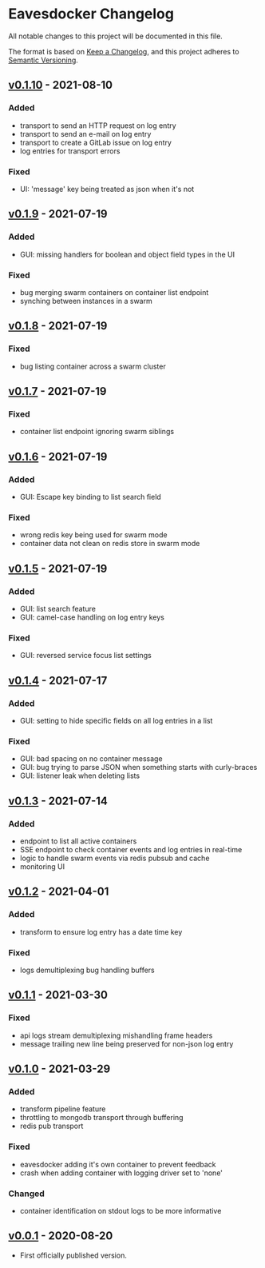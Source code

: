 # Eavesdocker Changelog

All notable changes to this project will be documented in this file.

The format is based on [Keep a Changelog](https://keepachangelog.com/en/1.0.0/),
and this project adheres to [Semantic Versioning](https://semver.org/spec/v2.0.0.html).

## [v0.1.10] - 2021-08-10

### Added
- transport to send an HTTP request on log entry
- transport to send an e-mail on log entry
- transport to create a GitLab issue on log entry
- log entries for transport errors

### Fixed
- UI: 'message' key being treated as json when it's not

## [v0.1.9] - 2021-07-19

### Added
- GUI: missing handlers for boolean and object field types in the UI

### Fixed
- bug merging swarm containers on container list endpoint
- synching between instances in a swarm

## [v0.1.8] - 2021-07-19

### Fixed
- bug listing container across a swarm cluster

## [v0.1.7] - 2021-07-19

### Fixed
- container list endpoint ignoring swarm siblings

## [v0.1.6] - 2021-07-19

### Added
- GUI: Escape key binding to list search field

### Fixed
- wrong redis key being used for swarm mode
- container data not clean on redis store in swarm mode

## [v0.1.5] - 2021-07-19

### Added
- GUI: list search feature
- GUI: camel-case handling on log entry keys

### Fixed
- GUI: reversed service focus list settings

## [v0.1.4] - 2021-07-17

### Added
- GUI: setting to hide specific fields on all log entries in a list

### Fixed
- GUI: bad spacing on no container message
- GUI: bug trying to parse JSON when something starts with curly-braces
- GUI: listener leak when deleting lists

## [v0.1.3] - 2021-07-14

### Added
- endpoint to list all active containers
- SSE endpoint to check container events and log entries in real-time
- logic to handle swarm events via redis pubsub and cache
- monitoring UI

## [v0.1.2] - 2021-04-01

### Added
- transform to ensure log entry has a date time key

### Fixed
- logs demultiplexing bug handling buffers

## [v0.1.1] - 2021-03-30

### Fixed
- api logs stream demultiplexing mishandling frame headers
- message trailing new line being preserved for non-json log entry

## [v0.1.0] - 2021-03-29

### Added
- transform pipeline feature
- throttling to mongodb transport through buffering
- redis pub transport

### Fixed
- eavesdocker adding it's own container to prevent feedback
- crash when adding container with logging driver set to 'none'

### Changed
- container identification on stdout logs to be more informative

## [v0.0.1] - 2020-08-20
- First officially published version.

[v0.0.1]: https://gitlab.com/GCSBOSS/eavesdocker/-/tags/v0.0.1
[v0.1.0]: https://gitlab.com/GCSBOSS/eavesdocker/-/tags/v0.1.0
[v0.1.1]: https://gitlab.com/GCSBOSS/eavesdocker/-/tags/v0.1.1
[v0.1.2]: https://gitlab.com/GCSBOSS/eavesdocker/-/tags/v0.1.2
[v0.1.3]: https://gitlab.com/GCSBOSS/eavesdocker/-/tags/v0.1.3
[v0.1.4]: https://gitlab.com/GCSBOSS/eavesdocker/-/tags/v0.1.4
[v0.1.5]: https://gitlab.com/GCSBOSS/eavesdocker/-/tags/v0.1.5
[v0.1.6]: https://gitlab.com/GCSBOSS/eavesdocker/-/tags/v0.1.6
[v0.1.7]: https://gitlab.com/GCSBOSS/eavesdocker/-/tags/v0.1.7
[v0.1.8]: https://gitlab.com/GCSBOSS/eavesdocker/-/tags/v0.1.8
[v0.1.9]: https://gitlab.com/GCSBOSS/eavesdocker/-/tags/v0.1.9
[v0.1.10]: https://gitlab.com/GCSBOSS/eavesdocker/-/tags/v0.1.10

